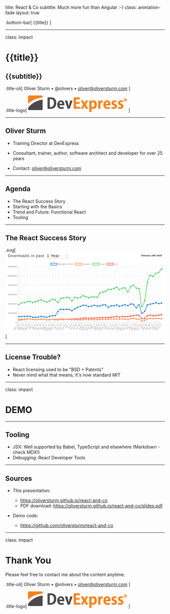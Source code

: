 title: React & Co
subtitle: Much more fun than Angular :-)
class: animation-fade
layout: true

<!-- This slide will serve as the base layout for all your slides -->

.bottom-bar[
{{title}}
]

---

class: impact

# {{title}}

## {{subtitle}}

.title-oli[
Oliver Sturm &bull; @olivers &bull; oliver@oliversturm.com
]

.title-logo[
<img src="template/devexpress.png" id="devexpress" alt="DevExpress">
]

---

## Oliver Sturm

- Training Director at DevExpress
- Consultant, trainer, author, software architect and developer for over 25 years

- Contact: oliver@oliversturm.com

---

## Agenda

- The React Success Story
- Starting with the Basics
- Trend and Future: Functional React
- Tooling

---

## The React Success Story

.svg[
![Download stats from npmtrends.com](angular-react-vue.png)
]

---

## License Trouble?

- React licensing used to be "BSD + Patents"
- Never mind what that means, it's now standard MIT

---

class: impact

# DEMO

---

## Tooling

- JSX: Well supported by Babel, TypeScript and elsewhere (Markdown - check MDX!)
- Debugging: React Developer Tools

---

## Sources

- This presentation:

  - https://oliversturm.github.io/react-and-co
  - PDF download: https://oliversturm.github.io/react-and-co/slides.pdf

- Demo code:

  - https://github.com/oliversturm/react-and-co

---

class: impact

# Thank You

Please feel free to contact me about the content anytime.

.title-oli[
Oliver Sturm &bull; @olivers &bull; oliver@oliversturm.com
]

.title-logo[
<img src="template/devexpress.png" id="devexpress" alt="DevExpress">
]
